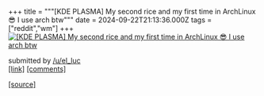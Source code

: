 +++
title = """[KDE PLASMA] My second rice and my first time in ArchLinux 😎 I use arch btw"""
date = 2024-09-22T21:13:36.000Z
tags = ["reddit","wm"]
+++
[![[KDE PLASMA] My second rice and my first time in ArchLinux 😎 I use arch btw](https://preview.redd.it/fl1m628effqd1.png?width=640&crop=smart&auto=webp&s=1f62fdd20d9171be3f587b980a0ab1617527d245 "[KDE PLASMA] My second rice and my first time in ArchLinux 😎 I use arch btw")](https://www.reddit.com/r/unixporn/comments/1fn3u0a/kde_plasma_my_second_rice_and_my_first_time_in/)

submitted by [/u/el\_luc](https://www.reddit.com/user/el_luc)  
[\[link\]](https://i.redd.it/fl1m628effqd1.png) [\[comments\]](https://www.reddit.com/r/unixporn/comments/1fn3u0a/kde_plasma_my_second_rice_and_my_first_time_in/)

[[source]](https://www.reddit.com/r/unixporn/comments/1fn3u0a/kde_plasma_my_second_rice_and_my_first_time_in/)
